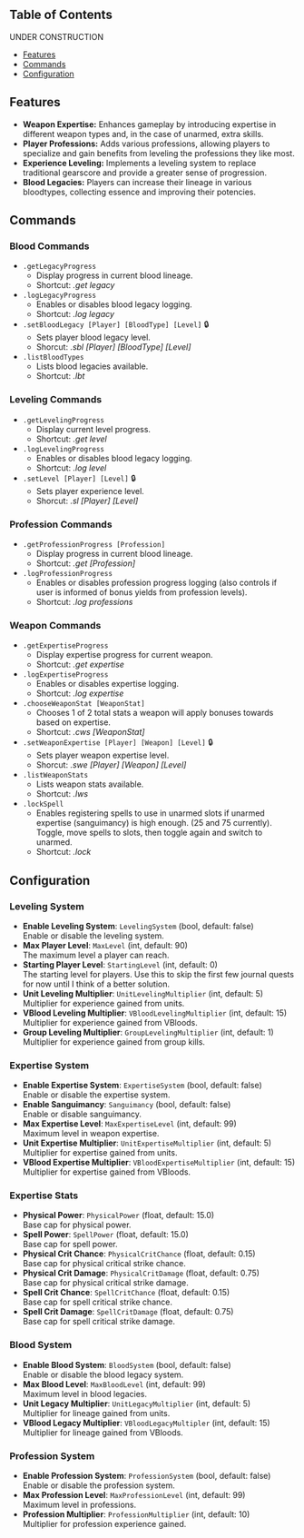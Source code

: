 ## Table of Contents

UNDER CONSTRUCTION

- [Features](#features)
- [Commands](#commands)
- [Configuration](#configuration)

## Features

- **Weapon Expertise:** Enhances gameplay by introducing expertise in different weapon types and, in the case of unarmed, extra skills.
- **Player Professions:** Adds various professions, allowing players to specialize and gain benefits from leveling the professions they like most.
- **Experience Leveling:** Implements a leveling system to replace traditional gearscore and provide a greater sense of progression.
- **Blood Legacies:** Players can increase their lineage in various bloodtypes, collecting essence and improving their potencies.

## Commands

### Blood Commands
- `.getLegacyProgress`
  - Display progress in current blood lineage.
  - Shortcut: *.get legacy*
- `.logLegacyProgress`
  - Enables or disables blood legacy logging.
  - Shortcut: *.log legacy*
- `.setBloodLegacy [Player] [BloodType] [Level]` 🔒
  - Sets player blood legacy level.
  - Shorcut: *.sbl [Player] [BloodType] [Level]*
- `.listBloodTypes`
  - Lists blood legacies available.
  - Shortcut: *.lbt*

### Leveling Commands
- `.getLevelingProgress`
  - Display current level progress.
  - Shortcut: *.get level*
- `.logLevelingProgress`
  - Enables or disables blood legacy logging.
  - Shortcut: *.log level*
- `.setLevel [Player] [Level]` 🔒
  - Sets player experience level.
  - Shorcut: *.sl [Player] [Level]*

### Profession Commands
- `.getProfessionProgress [Profession]`
  - Display progress in current blood lineage.
  - Shortcut: *.get [Profession]*
- `.logProfessionProgress`
  - Enables or disables profession progress logging (also controls if user is informed of bonus yields from profession levels).
  - Shortcut: *.log professions*

### Weapon Commands
- `.getExpertiseProgress`
  - Display expertise progress for current weapon.
  - Shortcut: *.get expertise*
- `.logExpertiseProgress`
  - Enables or disables expertise logging.
  - Shortcut: *.log expertise*
- `.chooseWeaponStat [WeaponStat]`
  - Chooses 1 of 2 total stats a weapon will apply bonuses towards based on expertise.
  - Shortcut: *.cws [WeaponStat]*
- `.setWeaponExpertise [Player] [Weapon] [Level]` 🔒
  - Sets player weapon expertise level.
  - Shorcut: *.swe [Player] [Weapon] [Level]*
- `.listWeaponStats`
  - Lists weapon stats available.
  - Shortcut: *.lws*
- `.lockSpell`
  - Enables registering spells to use in unarmed slots if unarmed expertise (sanguimancy) is high enough. (25 and 75 currently). Toggle, move spells to slots, then toggle again and switch to unarmed.
  - Shortcut: *.lock*
 
## Configuration

### Leveling System
- **Enable Leveling System**: `LevelingSystem` (bool, default: false)  
  Enable or disable the leveling system.
- **Max Player Level**: `MaxLevel` (int, default: 90)  
  The maximum level a player can reach.
- **Starting Player Level**: `StartingLevel` (int, default: 0)  
  The starting level for players. Use this to skip the first few journal quests for now until I think of a better solution.
- **Unit Leveling Multiplier**: `UnitLevelingMultiplier` (int, default: 5)  
  Multiplier for experience gained from units.
- **VBlood Leveling Multiplier**: `VBloodLevelingMultiplier` (int, default: 15)  
  Multiplier for experience gained from VBloods.
- **Group Leveling Multiplier**: `GroupLevelingMultiplier` (int, default: 1)  
  Multiplier for experience gained from group kills.

### Expertise System
- **Enable Expertise System**: `ExpertiseSystem` (bool, default: false)  
  Enable or disable the expertise system.
- **Enable Sanguimancy**: `Sanguimancy` (bool, default: false)  
  Enable or disable sanguimancy.
- **Max Expertise Level**: `MaxExpertiseLevel` (int, default: 99)  
  Maximum level in weapon expertise.
- **Unit Expertise Multiplier**: `UnitExpertiseMultiplier` (int, default: 5)  
  Multiplier for expertise gained from units.
- **VBlood Expertise Multiplier**: `VBloodExpertiseMultiplier` (int, default: 15)  
  Multiplier for expertise gained from VBloods.

### Expertise Stats
- **Physical Power**: `PhysicalPower` (float, default: 15.0)  
  Base cap for physical power.
- **Spell Power**: `SpellPower` (float, default: 15.0)  
  Base cap for spell power.
- **Physical Crit Chance**: `PhysicalCritChance` (float, default: 0.15)  
  Base cap for physical critical strike chance.
- **Physical Crit Damage**: `PhysicalCritDamage` (float, default: 0.75)  
  Base cap for physical critical strike damage.
- **Spell Crit Chance**: `SpellCritChance` (float, default: 0.15)  
  Base cap for spell critical strike chance.
- **Spell Crit Damage**: `SpellCritDamage` (float, default: 0.75)  
  Base cap for spell critical strike damage.

### Blood System
- **Enable Blood System**: `BloodSystem` (bool, default: false)  
  Enable or disable the blood legacy system.
- **Max Blood Level**: `MaxBloodLevel` (int, default: 99)  
  Maximum level in blood legacies.
- **Unit Legacy Multiplier**: `UnitLegacyMultiplier` (int, default: 5)  
  Multiplier for lineage gained from units.
- **VBlood Legacy Multiplier**: `VBloodLegacyMultipler` (int, default: 15)  
  Multiplier for lineage gained from VBloods.

### Profession System
- **Enable Profession System**: `ProfessionSystem` (bool, default: false)  
  Enable or disable the profession system.
- **Max Profession Level**: `MaxProfessionLevel` (int, default: 99)  
  Maximum level in professions.
- **Profession Multiplier**: `ProfessionMultiplier` (int, default: 10)  
  Multiplier for profession experience gained.
